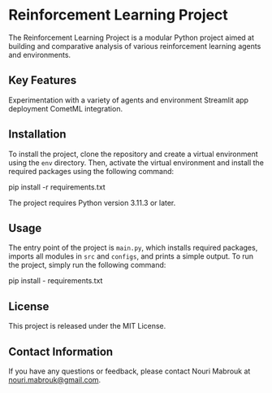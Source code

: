 # Reinforcement Learning Project

The Reinforcement Learning Project is a modular Python project aimed at building and comparative analysis of various reinforcement learning agents and environments.

## Key Features
Experimentation with a variety of agents and environment
Streamlit app deployment
CometML integration.

## Installation

To install the project, clone the repository and create a virtual environment using the `env` directory. Then, activate the virtual environment and install the required packages using the following command:

pip install -r requirements.txt

The project requires Python version 3.11.3 or later.

## Usage

The entry point of the project is `main.py`, which installs required packages, imports all modules in `src` and `configs`, and prints a simple output. To run the project, simply run the following command:

pip install - requirements.txt
            
## License

This project is released under the MIT License.

## Contact Information

If you have any questions or feedback, please contact Nouri Mabrouk at nouri.mabrouk@gmail.com.